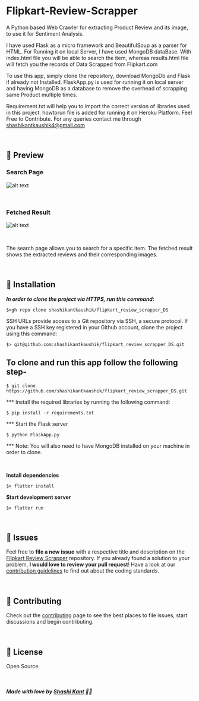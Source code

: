 # Flipkart-Review-Scrapper
A Python based Web Crawler for extracting Product Review and its image, to use it for Sentiment Analysis.

I have used Flask as a micro framework and BeautifulSoup as a parser for HTML. For Running it on local Server, I have used MongoDB dataBase.
With index.html file you will be able to search the item, whereas results.html file will fetch you the records of Data Scrapped from Flipkart.com 


To use this app, simply clone the repository, download MongoDb and Flask if already not Installed.
FlaskApp.py is used for running it on local server and having MongoDB as a database to remove the overhead of scrapping same Product multiple times.

Requirement.txt will help you to import the correct version of libraries used in this project.
howtorun file is added for running it on Heroku Platform. Feel Free to Contribute. For any queries contact me through shashikantkaushik4@gmail.com


<br>

## 🚀 Preview

### Search Page
![alt text](https://github.com/lksh97/Flipkart-Review-Scrapper/blob/main/Flipkart/Screenshot%202021-02-15%20at%206.03.19%20PM.png)

<br>

### Fetched Result
![alt text](https://github.com/lksh97/Flipkart-Review-Scrapper/blob/main/Flipkart/imgonline-com-ua-twotoone-OtX2x8pOdcw.jpg)

<br>

The search page allows you to search for a specific item. The fetched result shows the extracted reviews and their corresponding images.






<br>

## :construction_worker: Installation


***In order to clone the project via HTTPS, run this command:***

```
$>gh repo clone shashikantkaushik/flipkart_review_scrapper_DS
```

SSH URLs provide access to a Git repository via SSH, a secure protocol. If you have a SSH key registered in your Github account, clone the project using this command:

```
$> git@github.com:shashikantkaushik/flipkart_review_scrapper_DS.git
```

## To clone and run this app follow the following step-

```
$ git clone https://github.com/shashikantkaushik/flipkart_review_scrapper_DS.git

```
*** Install the required libraries by running the following command:

```
$ pip install -r requirements.txt

```
*** Start the Flask server

```
$ python FlaskApp.py

```

*** Note: You will also need to have MongoDB installed on your machine in order to clone.

<br>


**Install dependencies**

```
$> flutter install
```

**Start development server**

```
$> flutter run
```

<br>


## :bug: Issues

Feel free to **file a new issue** with a respective title and description on the [Flipkart Review Scrapper](https://github.com/shashikantkaushik/flipkart_review_scrapper_DS/issues) repository. If you already found a solution to your problem, **I would love to review your pull request**! Have a look at our [contribution guidelines](https://github.com/shashikantkaushik/shashikantkaushik/blob/main/CONTRIBUTING.md) to find out about the coding standards.

<br>

## :tada: Contributing

Check out the [contributing](https://github.com/shashikantkaushik/shashikantkaushik/blob/main/CONTRIBUTING.md) page to see the best places to file issues, start discussions and begin contributing.

<br>

## :closed_book: License
Open Source

<br>

##### Made with love by [Shashi Kant](https://github.com/shashikantkaushik) 💜🚀

